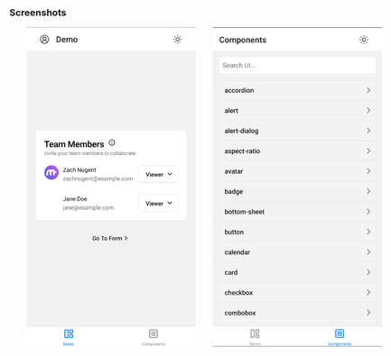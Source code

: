 ### Screenshots

<div class="wrapper" style="display: flex;justify-content: space-evenly;" markdown="1">
   <img src="./screenshots/main.png" alt="drawing" style="width:300px;margin-left:30px;"/>
   <img src="./screenshots/list.png" alt="drawing" style="width:300px;margin-left:30px;"/>
</div>